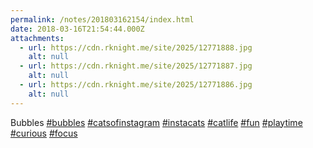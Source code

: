 ```yaml
---
permalink: /notes/201803162154/index.html
date: 2018-03-16T21:54:44.000Z
attachments:
  - url: https://cdn.rknight.me/site/2025/12771888.jpg
    alt: null
  - url: https://cdn.rknight.me/site/2025/12771887.jpg
    alt: null
  - url: https://cdn.rknight.me/site/2025/12771886.jpg
    alt: null
---
```


Bubbles <a href="https://pixelfed.social/discover/tags/bubbles?src=hash" title="#bubbles" class="u-url hashtag" rel="external nofollow noopener">#bubbles</a> <a href="https://pixelfed.social/discover/tags/catsofinstagram?src=hash" title="#catsofinstagram" class="u-url hashtag" rel="external nofollow noopener">#catsofinstagram</a> <a href="https://pixelfed.social/discover/tags/instacats?src=hash" title="#instacats" class="u-url hashtag" rel="external nofollow noopener">#instacats</a> <a href="https://pixelfed.social/discover/tags/catlife?src=hash" title="#catlife" class="u-url hashtag" rel="external nofollow noopener">#catlife</a> <a href="https://pixelfed.social/discover/tags/fun?src=hash" title="#fun" class="u-url hashtag" rel="external nofollow noopener">#fun</a> <a href="https://pixelfed.social/discover/tags/playtime?src=hash" title="#playtime" class="u-url hashtag" rel="external nofollow noopener">#playtime</a> <a href="https://pixelfed.social/discover/tags/curious?src=hash" title="#curious" class="u-url hashtag" rel="external nofollow noopener">#curious</a> <a href="https://pixelfed.social/discover/tags/focus?src=hash" title="#focus" class="u-url hashtag" rel="external nofollow noopener">#focus</a>
